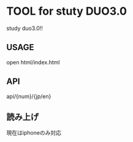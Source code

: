 # TOOL for stuty DUO3.0
study duo3.0!!
## USAGE
open html/index.html
## API
api/{num}/{jp/en}
## 読み上げ
現在はiphoneのみ対応
